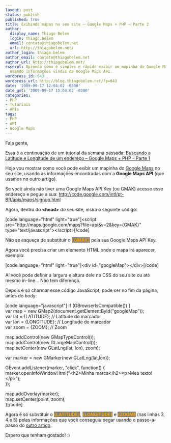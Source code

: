 ```yaml
---
layout: post
status: publish
published: true
title: Exibindo mapas no seu site – Google Maps + PHP – Parte 2
author:
  display_name: Thiago Belem
  login: thiago.belem
  email: contato@thiagobelem.net
  url: http://thiagobelem.net/
author_login: thiago.belem
author_email: contato@thiagobelem.net
author_url: http://thiagobelem.net/
excerpt: Aprenda como é simples e rápido exibir um mapinha do Google Maps no seu site
  usando informações vindas da Google Maps API.
wordpress_id: 643
wordpress_url: http://blog.thiagobelem.net/?p=643
date: '2009-09-17 12:04:02 -0300'
date_gmt: '2009-09-17 15:04:02 -0300'
categories:
- PHP
- Tutoriais
- APIs
tags:
- PHP
- API
- Google Maps
---
```

<p>Fala gente,</p>
<p>Essa é a continuação de um tutorial da semana passada: <a href="http://blog.thiagobelem.net/php/buscando-a-latitude-e-longitude-de-um-endereco-google-maps-php-parte-1/" target="_blank">Buscando a Latitude e Longitude de um endereço – Google Maps + PHP – Parte 1</a></p>
<p>Hoje vou mostrar como você pode exibir um mapinha do <a href="http://maps.google.com/" target="_blank">Google Maps</a> no seu site, usando as informações encontradas com a <strong>Google Maps API</strong> (que usamos no outro artigo).</p>
<p>Se você ainda não tiver uma Google Maps API Key (ou GMAK) acesse esse endereço e pegue a sua: <a href="http://code.google.com/intl/pt-BR/apis/maps/signup.html" target="_blank">http://code.google.com/intl/pt-BR/apis/maps/signup.html</a></p>
<p>Agora, dentro do <strong>&lt;head&gt;</strong> do seu site, insira o seguinte código:</p>
<p>[code language="html" light="true"]&lt;script src=&quot;http://maps.google.com/maps?file=api&amp;v=2&amp;key={GMAK}&quot; type=&quot;text/javascript&quot;&gt;&lt;/script&gt;[/code]</p>
<p>Não se esqueça de substituir o <strong style="background: gray; color: orange">{GMAK}</strong> pela sua Google Maps API Key.</p>
<p>Agora você precisa criar um elemento HTML onde o mapa irá aparecer, exemplo:</p>
<p>[code language="html" light="true"]&lt;div id=&quot;googleMap&quot;&gt;&lt;/div&gt;[/code]</p>
<p>Aí você pode definir a largura e altura dele no CSS do seu site ou até mesmo in-line... Não tem diferença.</p>
<p>Depois é só charmar esse código JavaScript, pode ser no fim da página, antes do body:</p>
<p>[code language="javascript"]	if (GBrowserIsCompatible()) {<br />
		var map = new GMap2(document.getElementById(&quot;googleMap&quot;));<br />
		var lat = {LATITUDE}; // Latitude do marcador<br />
		var lon = {LONGITUDE}; // Longitude do marcador<br />
		var zoom = {ZOOM}; // Zoom</p>
<p>		map.addControl(new GMapTypeControl());<br />
		map.addControl(new GLargeMapControl());<br />
		map.setCenter(new GLatLng(lat, lon), zoom);</p>
<p>		var marker = new GMarker(new GLatLng(lat,lon));</p>
<p>		GEvent.addListener(marker, &quot;click&quot;, function() {<br />
			marker.openInfoWindowHtml(&quot;&lt;h2&gt;Minha marca&lt;/h2&gt;&lt;p&gt;Meu texto!&lt;/p&gt;&quot;);<br />
		});</p>
<p>		map.addOverlay(marker);<br />
		map.setCenter(point, zoom);<br />
	}[/code]</p>
<p>Agora é só substituir o <strong style="background: gray; color: orange">{LATITUDE}</strong>, <strong style="background: gray; color: orange">{LONGITUDE}</strong> e <strong style="background: gray; color: orange">{ZOOM}</strong> (nas linhas 3, 4 e 5) pelas informações que você conseguiu pegar usando o passo-a-passo do <a href="http://blog.thiagobelem.net/php/buscando-a-latitude-e-longitude-de-um-endereco-google-maps-php-parte-1/" target="_blank">outro artigo</a>.</p>
<p>Espero que tenham gostado! :)</p>
